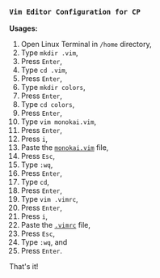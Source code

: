 ### `Vim Editor Configuration for CP`       

**Usages:**
1. Open Linux Terminal in `/home` directory,
2. Type `mkdir .vim`,
3. Press `Enter`,
4. Type `cd .vim`,
5. Press `Enter`,
6. Type `mkdir colors`,
7. Press `Enter`,
8. Type `cd colors`,
9. Press `Enter`,
10. Type `vim monokai.vim`,
11. Press `Enter`,
12. Press `i`,
13. Paste the [`monokai.vim`](https://github.com/mGH-aam/vconfig/blob/main/monokai.vim) file,
14. Press `Esc`,
15. Type `:wq`,
16. Press `Enter`,
17. Type `cd`,
18. Press `Enter`,
19. Type `vim .vimrc`,
20. Press `Enter`,
21. Press `i`,
22. Paste the [`.vimrc`](https://github.com/mGH-aam/vconfig/blob/main/.vimrc) file,
23. Press `Esc`,
24. Type `:wq`, and
25. Press `Enter`.

That's it!
